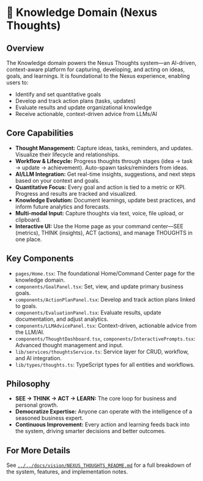 # 🧠 Knowledge Domain (Nexus Thoughts)

## Overview
The Knowledge domain powers the Nexus Thoughts system—an AI-driven, context-aware platform for capturing, developing, and acting on ideas, goals, and learnings. It is foundational to the Nexus experience, enabling users to:
- Identify and set quantitative goals
- Develop and track action plans (tasks, updates)
- Evaluate results and update organizational knowledge
- Receive actionable, context-driven advice from LLMs/AI

## Core Capabilities
- **Thought Management:** Capture ideas, tasks, reminders, and updates. Visualize their lifecycle and relationships.
- **Workflow & Lifecycle:** Progress thoughts through stages (idea → task → update → achievement). Auto-spawn tasks/reminders from ideas.
- **AI/LLM Integration:** Get real-time insights, suggestions, and next steps based on your context and goals.
- **Quantitative Focus:** Every goal and action is tied to a metric or KPI. Progress and results are tracked and visualized.
- **Knowledge Evolution:** Document learnings, update best practices, and inform future analytics and forecasts.
- **Multi-modal Input:** Capture thoughts via text, voice, file upload, or clipboard.
- **Interactive UI:** Use the Home page as your command center—SEE (metrics), THINK (insights), ACT (actions), and manage THOUGHTS in one place.

## Key Components
- `pages/Home.tsx`: The foundational Home/Command Center page for the knowledge domain.
- `components/GoalPanel.tsx`: Set, view, and update primary business goals.
- `components/ActionPlanPanel.tsx`: Develop and track action plans linked to goals.
- `components/EvaluationPanel.tsx`: Evaluate results, update documentation, and adjust analytics.
- `components/LLMAdvicePanel.tsx`: Context-driven, actionable advice from the LLM/AI.
- `components/ThoughtDashboard.tsx`, `components/InteractivePrompts.tsx`: Advanced thought management and input.
- `lib/services/thoughtsService.ts`: Service layer for CRUD, workflow, and AI integration.
- `lib/types/thoughts.ts`: TypeScript types for all entities and workflows.

## Philosophy
- **SEE → THINK → ACT → LEARN:** The core loop for business and personal growth.
- **Democratize Expertise:** Anyone can operate with the intelligence of a seasoned business expert.
- **Continuous Improvement:** Every action and learning feeds back into the system, driving smarter decisions and better outcomes.

## For More Details
See [`../../docs/vision/NEXUS_THOUGHTS_README.md`](../../docs/vision/NEXUS_THOUGHTS_README.md) for a full breakdown of the system, features, and implementation notes. 
